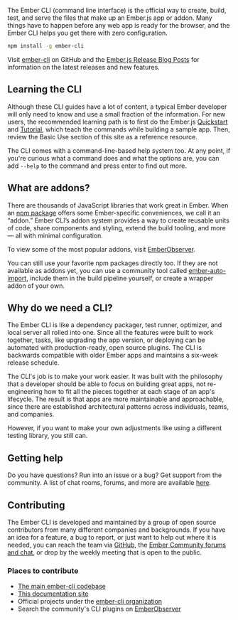 The Ember CLI (command line interface) is the official way to create, build, test, and serve the files that make up an Ember.js app or addon.
Many things have to happen before any web app is ready for the browser, and the Ember CLI helps you get there with zero configuration. 

```bash
npm install -g ember-cli
```

Visit [ember-cli](https://github.com/ember-cli/ember-cli) on GitHub 
and the [Ember.js Release Blog Posts](https://www.emberjs.com/blog/tags/releases.html)
for information on the latest releases and new features.

## Learning the CLI

Although these CLI guides have a lot of content, a typical Ember developer will only need to know and use a small fraction of the information. 
For new users, the recommended learning path is to first do the Ember.js [Quickstart](https://guides.emberjs.com/release/getting-started/quick-start/) and [Tutorial](https://guides.emberjs.com/release/tutorial/ember-cli/), which teach the commands while building a sample app. Then, review the Basic Use section of this site as a reference resource.

The CLI comes with a command-line-based help system too. At any point, if you're curious what a command does and what the options are, you can add `--help` to the command and press enter to find out more.

## What are addons?

There are thousands of JavaScript libraries that work great in Ember. When an [npm package](https://www.npmjs.com/) offers some Ember-specific conveniences, we call it an “addon.” Ember CLI’s addon system provides a way to create reusable units of code, share components and styling, extend the build tooling, and more — all with minimal configuration. 

To view some of the most popular addons, visit [EmberObserver](https://emberobserver.com). 

You can still use your favorite npm packages directly too. If they are not available as addons yet, you can use
a community tool called [ember-auto-import](https://github.com/ef4/ember-auto-import), include them in the build pipeline yourself, or create a wrapper addon of your own.

## Why do we need a CLI?

The Ember CLI is like a dependency packager, test runner, optimizer, and local server all rolled into one. Since all the features were built to work together, tasks, like upgrading the app version, or deploying can be automated with production-ready, open source plugins. The CLI is backwards compatible with older Ember apps and maintains a six-week release schedule.

The CLI's job is to make your work easier.
It was built with the philosophy that a developer should be able to focus on building great apps, not re-engineering how to fit all the pieces together at each stage of an app's lifecycle. The result is that apps are more maintainable and approachable, since there are established architectural patterns across individuals, teams, and companies.

However, if you want to make your own adjustments like using a different testing library, you still can.

## Getting help

Do you have questions? Run into an issue or a bug? Get support from the community. A list of chat rooms, forums, and more are available [here](https://www.emberjs.com/community/).

## Contributing

The Ember CLI is developed and maintained by a group of open source contributors from many different companies and backgrounds. If you have an idea for a feature, a bug to report, or just want to help out where it is needed, you can reach the team via [GitHub](https://github.com/ember-cli), the [Ember Community forums and chat](https://www.emberjs.com/learn/), or drop by the weekly meeting that is open to the public.

### Places to contribute

- [The main ember-cli codebase](https://github.com/ember-cli/ember-cli) 
- [This documentation site](https://github.com/ember-learn/cli-guides)
- Official projects under the [ember-cli organization](https://github.com/ember-cli/) 
- Search the community's CLI plugins on [EmberObserver](https://emberobserver.com)
